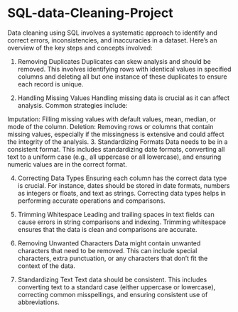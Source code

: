 # SQL-data-Cleaning-Project
Data cleaning using SQL involves a systematic approach to identify and correct errors, inconsistencies, and inaccuracies in a dataset. Here’s an overview of the key steps and concepts involved:

1. Removing Duplicates
Duplicates can skew analysis and should be removed. This involves identifying rows with identical values in specified columns and deleting all but one instance of these duplicates to ensure each record is unique.

2. Handling Missing Values
Handling missing data is crucial as it can affect analysis. Common strategies include:

Imputation: Filling missing values with default values, mean, median, or mode of the column.
Deletion: Removing rows or columns that contain missing values, especially if the missingness is extensive and could affect the integrity of the analysis.
3. Standardizing Formats
Data needs to be in a consistent format. This includes standardizing date formats, converting all text to a uniform case (e.g., all uppercase or all lowercase), and ensuring numeric values are in the correct format.

4. Correcting Data Types
Ensuring each column has the correct data type is crucial. For instance, dates should be stored in date formats, numbers as integers or floats, and text as strings. Correcting data types helps in performing accurate operations and comparisons.

5. Trimming Whitespace
Leading and trailing spaces in text fields can cause errors in string comparisons and indexing. Trimming whitespace ensures that the data is clean and comparisons are accurate.

6. Removing Unwanted Characters
Data might contain unwanted characters that need to be removed. This can include special characters, extra punctuation, or any characters that don’t fit the context of the data.

7. Standardizing Text
Text data should be consistent. This includes converting text to a standard case (either uppercase or lowercase), correcting common misspellings, and ensuring consistent use of abbreviations.
